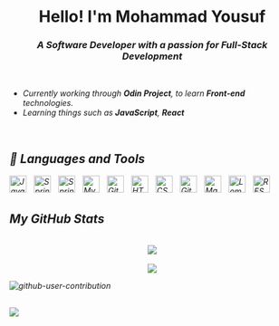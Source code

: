 <h1 align="center">Hello! I'm Mohammad Yousuf</h1>
<h3 align="center"><i>A Software Developer with a passion for Full-Stack Development<i></i></h3>

<br>

- Currently working through **Odin Project**, to learn **Front-end** technologies.
- Learning things such as **JavaScript**, **React**

<br>

## 🧰 Languages and Tools

<img align="left" alt="Java" width="30px" style="padding-right:10px;" src="https://user-images.githubusercontent.com/25181517/117201156-9a724800-adec-11eb-9a9d-3cd0f67da4bc.png"/>
<img align="left" alt="Spring" width="30px" style="padding-right:10px;" src="https://user-images.githubusercontent.com/25181517/117201470-f6d56780-adec-11eb-8f7c-e70e376cfd07.png" />
<img align="left" alt="Spring Boot" width="30px" style="padding-right:10px;" src="https://user-images.githubusercontent.com/25181517/183891303-41f257f8-6b3d-487c-aa56-c497b880d0fb.png" />
<img align="left" alt="MySQL" width="30px" style="padding-right:10px;" src="https://user-images.githubusercontent.com/25181517/183896128-ec99105a-ec1a-4d85-b08b-1aa1620b2046.png" />
<img align="left" alt="Git" width="30px" style="padding-right:10px;" src="https://user-images.githubusercontent.com/25181517/192108372-f71d70ac-7ae6-4c0d-8395-51d8870c2ef0.png" />
<img align="left" alt="HTML" width="30px" style="padding-right:10px;" src="https://user-images.githubusercontent.com/25181517/192158954-f88b5814-d510-4564-b285-dff7d6400dad.png" />
<img align="left" alt="CSS" width="30px" style="padding-right:10px;" src="https://user-images.githubusercontent.com/25181517/183898674-75a4a1b1-f960-4ea9-abcb-637170a00a75.png" />
<img align="left" alt="GitHub" width="30px" style="padding-right:10px;" src="https://user-images.githubusercontent.com/25181517/192108374-8da61ba1-99ec-41d7-80b8-fb2f7c0a4948.png" />
<img align="left" alt="Maven" width="30px" style="padding-right:10px;" src="https://user-images.githubusercontent.com/25181517/117207242-07d5a700-adf4-11eb-975e-be04e62b984b.png" />
<img align="left" alt="Lombok" width="30px" style="padding-right:10px;" src="https://user-images.githubusercontent.com/25181517/190229463-87fa862f-ccf0-48da-8023-940d287df610.png" />
<img align="left" alt="REST" width="30px" style="padding-right:10px;" src="https://user-images.githubusercontent.com/25181517/192107858-fe19f043-c502-4009-8c47-476fc89718ad.png" />

<br>
<br>

## My GitHub Stats

<p align="center">
<br> 
  <img align="center" src="https://github-readme-stats.vercel.app/api?username=mbilal1109&show_icons=true&theme=radical" />
  <br>
  <br>
  <img align="center" src="https://github-readme-streak-stats.herokuapp.com/?user=mbilal1109&theme=radical&private=True" /> 
</p>

![github-user-contribution](https://user-images.githubusercontent.com/67040886/206610866-5b4481a4-cdc0-40f2-90d3-f28e76d98eb3.svg#gh-dark-mode-only)

##

![](https://komarev.com/ghpvc/?username=mbilal1109&color=brightgreen)
